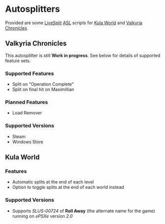 # Autosplitters
Provided are some [LiveSplit](http://livesplit.github.io) [ASL](https://github.com/LiveSplit/LiveSplit/blob/master/Documentation/Auto-Splitters.md) scripts for [Kula World](https://www.speedrun.com/kula_world) and [Valkyria Chronicles](https://www.speedrun.com/vc).

## Valkyria Chronicles
This autosplitter is still **Work in progress**. See below for details of supported feature sets.

### Supported Features
- Split on "Operation Complete"
- Split on final hit on Maximillian

### Planned Features
- Load Remover

### Supported Versions
- Steam
- Windows Store

## Kula World
### Features
- Automatic splits at the end of each level
- Option to toggle splits at the end of each world instead

### Supported Versions
- Supports *SLUS-00724* of **Roll Away** (the alternate name for the game) running on *ePSXe* version *2.0*
